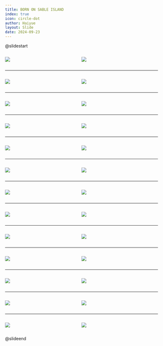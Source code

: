 ```yaml
---
title: BORN ON SABLE ISLAND
index: true
icon: circle-dot
author: Haiyue
layout: Slide
date: 2024-09-23
---
```

 
@slidestart

<div style="display:flex">
<div style="flex:1">

![](/reading/english/Level-Y/BORN%20ON%20SABLE%20ISLAND/001.webp)
</div>
<div style="flex:1">

![](/reading/english/Level-Y/BORN%20ON%20SABLE%20ISLAND/002.webp)
</div>
</div>

---

<div style="display:flex">
<div style="flex:1">

![](/reading/english/Level-Y/BORN%20ON%20SABLE%20ISLAND/003.webp)
</div>
<div style="flex:1">

![](/reading/english/Level-Y/BORN%20ON%20SABLE%20ISLAND/004.webp)
</div>
</div>

---

<div style="display:flex">
<div style="flex:1">

![](/reading/english/Level-Y/BORN%20ON%20SABLE%20ISLAND/005.webp)
</div>
<div style="flex:1">

![](/reading/english/Level-Y/BORN%20ON%20SABLE%20ISLAND/006.webp)
</div>
</div>

---

<div style="display:flex">
<div style="flex:1">

![](/reading/english/Level-Y/BORN%20ON%20SABLE%20ISLAND/007.webp)
</div>
<div style="flex:1">

![](/reading/english/Level-Y/BORN%20ON%20SABLE%20ISLAND/008.webp)
</div>
</div>

---

<div style="display:flex">
<div style="flex:1">

![](/reading/english/Level-Y/BORN%20ON%20SABLE%20ISLAND/009.webp)
</div>
<div style="flex:1">

![](/reading/english/Level-Y/BORN%20ON%20SABLE%20ISLAND/010.webp)
</div>
</div>

---

<div style="display:flex">
<div style="flex:1">

![](/reading/english/Level-Y/BORN%20ON%20SABLE%20ISLAND/011.webp)
</div>
<div style="flex:1">

![](/reading/english/Level-Y/BORN%20ON%20SABLE%20ISLAND/012.webp)
</div>
</div>

---

<div style="display:flex">
<div style="flex:1">

![](/reading/english/Level-Y/BORN%20ON%20SABLE%20ISLAND/013.webp)
</div>
<div style="flex:1">

![](/reading/english/Level-Y/BORN%20ON%20SABLE%20ISLAND/014.webp)
</div>
</div>

---

<div style="display:flex">
<div style="flex:1">

![](/reading/english/Level-Y/BORN%20ON%20SABLE%20ISLAND/015.webp)
</div>
<div style="flex:1">

![](/reading/english/Level-Y/BORN%20ON%20SABLE%20ISLAND/016.webp)
</div>
</div>

---

<div style="display:flex">
<div style="flex:1">

![](/reading/english/Level-Y/BORN%20ON%20SABLE%20ISLAND/017.webp)
</div>
<div style="flex:1">

![](/reading/english/Level-Y/BORN%20ON%20SABLE%20ISLAND/018.webp)
</div>
</div>

---

<div style="display:flex">
<div style="flex:1">

![](/reading/english/Level-Y/BORN%20ON%20SABLE%20ISLAND/019.webp)
</div>
<div style="flex:1">

![](/reading/english/Level-Y/BORN%20ON%20SABLE%20ISLAND/020.webp)
</div>
</div>

---

<div style="display:flex">
<div style="flex:1">

![](/reading/english/Level-Y/BORN%20ON%20SABLE%20ISLAND/021.webp)
</div>
<div style="flex:1">

![](/reading/english/Level-Y/BORN%20ON%20SABLE%20ISLAND/022.webp)
</div>
</div>

---

<div style="display:flex">
<div style="flex:1">

![](/reading/english/Level-Y/BORN%20ON%20SABLE%20ISLAND/023.webp)
</div>
<div style="flex:1">

![](/reading/english/Level-Y/BORN%20ON%20SABLE%20ISLAND/024.webp)
</div>
</div>

---

<div style="display:flex">
<div style="flex:1">

![](/reading/english/Level-Y/BORN%20ON%20SABLE%20ISLAND/025.webp)
</div>
<div style="flex:1">

![](/reading/english/Level-Y/BORN%20ON%20SABLE%20ISLAND/026.webp)
</div>
</div>

@slideend